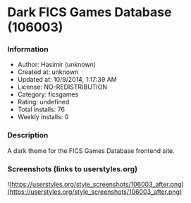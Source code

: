# Dark FICS Games Database (106003)

### Information
- Author: Hasimir (unknown)
- Created at: unknown
- Updated at: 10/9/2014, 1:17:39 AM
- License: NO-REDISTRIBUTION
- Category: ficsgames
- Rating: undefined
- Total installs: 76
- Weekly installs: 0


### Description
A dark theme for the FICS Games Database frontend site.


### Screenshots (links to userstyles.org)
![https://userstyles.org/style_screenshots/106003_after.png](https://userstyles.org/style_screenshots/106003_after.png)


